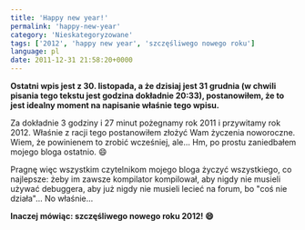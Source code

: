 ```yaml
---
title: 'Happy new year!'
permalink: 'happy-new-year'
category: 'Nieskategoryzowane'
tags: ['2012', 'happy new year', 'szczęśliwego nowego roku']
language: pl
date: 2011-12-31 21:58:20+0000
---
```


**Ostatni wpis jest z 30. listopada, a że dzisiaj jest 31 grudnia (w chwili pisania tego tekstu jest godzina dokładnie 20:33), postanowiłem, że to jest idealny moment na napisanie właśnie tego wpisu.**

Za dokładnie 3 godziny i 27 minut pożegnamy rok 2011 i przywitamy rok 2012. Właśnie z racji tego postanowiłem złożyć Wam życzenia noworoczne. Wiem, że powinienem to zrobić wcześniej, ale... Hm, po prostu zaniedbałem mojego bloga ostatnio. 😄

Pragnę więc wszystkim czytelnikom mojego bloga życzyć wszystkiego, co najlepsze: żeby im zawsze kompilator kompilował, aby nigdy nie musieli używać debuggera, aby już nigdy nie musieli lecieć na forum, bo "coś nie działa"... No właśnie...

**Inaczej mówiąc: szczęśliwego nowego roku 2012! 😄**

